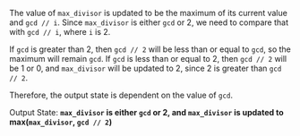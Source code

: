 The value of `max_divisor` is updated to be the maximum of its current value and `gcd // i`. Since `max_divisor` is either `gcd` or 2, we need to compare that with `gcd // i`, where `i` is 2. 

If `gcd` is greater than 2, then `gcd // 2` will be less than or equal to `gcd`, so the maximum will remain `gcd`. If `gcd` is less than or equal to 2, then `gcd // 2` will be 1 or 0, and `max_divisor` will be updated to 2, since 2 is greater than `gcd // 2`.

Therefore, the output state is dependent on the value of `gcd`. 

Output State: **`max_divisor` is either `gcd` or 2, and `max_divisor` is updated to max(`max_divisor`, `gcd // 2`)**